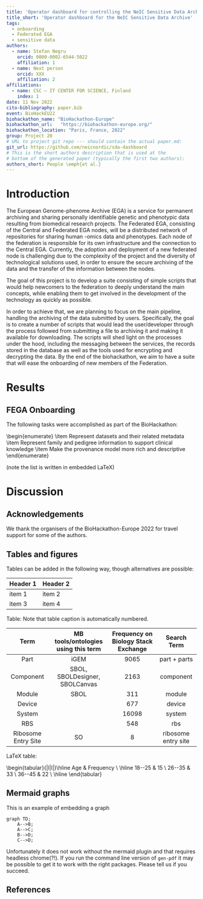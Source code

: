 ```yaml
---
title: 'Operator dashboard for controlling the NeIC Sensitive Data Archive'
title_short: 'Operator dashboard for the NeIC Sensitive Data Archive'
tags:
  - onboarding
  - Federated EGA
  - sensitive data
authors:
  - name: Stefan Negru
    orcid: 0000-0002-6544-5022
    affiliation: 1
  - name: Next person
    orcid: XXX
    affiliation: 2
affiliations:
  - name: CSC – IT CENTER FOR SCIENCE, Finland
    index: 1
date: 11 Nov 2022
cito-bibliography: paper.bib
event: BioHackEU22
biohackathon_name: "BioHackathon-Europe"
biohackathon_url:   "https://biohackathon-europe.org/"
biohackathon_location: "Paris, France, 2022"
group: Project 20
# URL to project git repo --- should contain the actual paper.md:
git_url: https://github.com/neicnordic/sda-dashboard
# This is the short authors description that is used at the
# bottom of the generated paper (typically the first two authors):
authors_short: People \emph{et al.}
---
```



<!--

The paper.md, bibtex and figure file can be found in this repo:

  https://github.com/journal-of-research-objects/Example-BioHackrXiv-Paper

To modify, please clone the repo. You can generate PDF of the paper by
pasting above link (or yours) in

  http://biohackrxiv.genenetwork.org/

-->

# Introduction

The European Genome-phenome Archive (EGA) is a service for permanent archiving and sharing personally identifiable genetic and phenotypic data resulting from biomedical research projects. The Federated EGA, consisting of the Central and Federated EGA nodes, will be a distributed network of repositories for sharing human -omics data and phenotypes. Each node of the federation is responsible for its own infrastructure and the connection to the Central EGA. Currently, the adoption and deployment of a new federated node is challenging due to the complexity of the project and the diversity of technological solutions used, in order to ensure the secure archiving of the data and the transfer of the information between the nodes.

The goal of this project is to develop a suite consisting of simple scripts that would help newcomers to the federation to deeply understand the main concepts, while enabling them to get involved in the development of the technology as quickly as possible.

In order to achieve that, we are planning to focus on the main pipeline, handling the archiving of the data submitted by users. Specifically, the goal is to create a number of scripts that would lead the user/developer through the process followed from submitting a file to archiving it and making it available for downloading. The scripts will shed light on the processes under the hood, including the messaging between the services, the records stored in the database as well as the tools used for encrypting and decrypting the data. By the end of the biohackathon, we aim to have a suite that will ease the onboarding of new members of the Federation.


# Results

## FEGA Onboarding



The following tasks were accomplished as part of the BioHackathon:

\begin{enumerate}
\item Represent datasets and their related metadata
\item Represent family and pedigree information to support clinical knowledge
\item Make the provenance model more rich and descriptive
\end{enumerate}

(note the list is written in embedded LaTeX)

# Discussion


## Acknowledgements

We thank the organisers of the BioHackathon-Europe 2022 for travel support for some of the authors.


## Tables and figures

Tables can be added in the following way, though alternatives are possible:

| Header 1 | Header 2 |
| -------- | -------- |
| item 1 | item 2 |
| item 3 | item 4 |

Table: Note that table caption is automatically numbered.


| Term                | MB tools/ontologies using this term | Frequency on Biology Stack Exchange | Search Term         |
|:-------------------:|:-----------------------------------:|:-----------------------------------:|:-------------------:|
| Part | iGEM | 9065 | part + parts |
| Component           | SBOL, SBOLDesigner, SBOLCanvas      | 2163                                | component           |
| Module              | SBOL                                | 311                                 | module              |
| Device              |                                     | 677                                 | device              |
| System              |                                     | 16098                               | system              |
| RBS                 |                                     | 548                                 | rbs                 |
| Ribosome Entry Site | SO                                  | 8                                   | ribosome entry site |

LaTeX table:



\begin{tabular}{|l|l|}\hline
Age & Frequency \\ \hline
18--25  & 15 \\
26--35  & 33 \\
36--45  & 22 \\ \hline
\end{tabular}

## Mermaid graphs

This is an example of embedding a graph

```mermaid
graph TD;
    A-->B;
    A-->C;
    B-->D;
    C-->D;
```

Unfortunately it does not work without the mermaid plugin and that requires headless chrome(?!). If you run the command line version of `gen-pdf` it may be possible to get it to work with the right packages. Please tell us if you succeed.

## References
